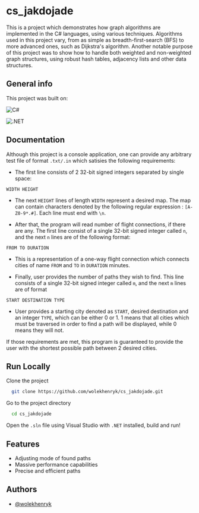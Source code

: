 
# cs_jakdojade

This is a project which demonstrates how graph algorithms are implemented in the C# languages, using various techniques. Algorithms used in this project vary, from as simple as breadth-first-search (BFS) to more advanced ones, such as Dijkstra's algorithm. Another notable purpose of this project was to show how to handle both weighted and non-weighted graph structures, using robust hash tables, adjacency lists and other data structures.


## General info

This project was built on:

![C#](https://img.shields.io/badge/Programming_Language-C%23-blue.svg?)

![.NET](https://img.shields.io/badge/.NET_FRAMEWORK-5C2D91.svg?logo=.net&logoColor=white?style=for-the-badge&logo=appveyor)





## Documentation

Although this project is a console application, one can provide any arbitrary test file of format ```.txt/.in``` which satisies the following requirements:

- The first line consists of 2 32-bit signed integers separated by single space:
```
WIDTH HEIGHT
```
- The next ```HEIGHT``` lines of length ```WIDTH``` represent a desired map. The map can contain characters denoted by the following regular expression : ```[A-Z0-9*.#]```. Each line must end with ```\n```.

- After that, the program will read number of flight connections, if there are any. The first line consist of a single 32-bit signed integer called ```n```, and the next ```n``` lines are of the following format:

```
FROM TO DURATION
```

- This is a representation of a one-way flight connection which connects cities of name ```FROM``` and ```TO``` in ```DURATION``` minutes.

- Finally, user provides the number of paths they wish to find. This line consists of a single 32-bit signed integer called ```m```, and the next ```m``` lines are of format 

```START DESTINATION TYPE```

- User provides a starting city denoted as ```START```, desired destination and an integer ```TYPE```, which can be either 0 or 1. 1 means that all cities which must be traversed in order to find a path will be displayed, while 0 means they will not.

If those requirements are met, this program is guaranteed to provide the user with the shortest possible path between 2 desired cities.
## Run Locally

Clone the project

```bash
  git clone https://github.com/wolekhenryk/cs_jakdojade.git
```

Go to the project directory

```bash
  cd cs_jakdojade
```

Open the ```.sln``` file using Visual Studio with ```.NET``` installed, build and run!


## Features

- Adjusting mode of found paths
- Massive performance capabilities
- Precise and efficient paths


## Authors

- [@wolekhenryk](https://www.github.com/wolekhenryk)

